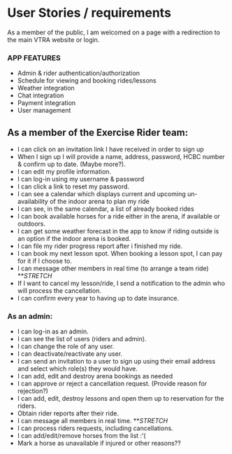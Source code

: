# User Stories / requirements

As a member of the public, I am welcomed on a page with a redirection to the main VTRA website or login.

### APP FEATURES

- Admin & rider authentication/authorization
- Schedule for viewing and booking rides/lessons
- Weather integration
- Chat integration
- Payment integration
- User management

## As a member of the Exercise Rider team:

- I can click on an invitation link I have received in order to sign up
- When I sign up I will provide a name, address, password, HCBC number & confirm up to date. (Maybe more?).
- I can edit my profile information.
- I can log-in using my username & password
- I can click a link to reset my password.
- I can see a calendar which displays current and upcoming un-availability of the indoor arena to plan my ride
- I can see, in the same calendar, a list of already booked rides
- I can book available horses for a ride either in the arena, if available or outdoors.
- I can get some weather forecast in the app to know if riding outside is an option if the indoor arena is booked.
- I can file my rider progress report after i finished my ride.
- I can book my next lesson spot.
  When booking a lesson spot, I can pay for it if I choose to.
- I can message other members in real time (to arrange a team ride) \*\*_STRETCH_
- If I want to cancel my lesson/ride, I send a notification to the admin who will process the cancellation.
- I can confirm every year to having up to date insurance.

### As an admin:

- I can log-in as an admin.
- I can see the list of users (riders and admin).
- I can change the role of any user.
- I can deactivate/reactivate any user.
- I can send an invitation to a user to sign up using their email address and select which role(s) they would have.
- I can add, edit and destroy arena bookings as needed
- I can approve or reject a cancellation request. (Provide reason for rejection?)
- I can add, edit, destroy lessons and open them up to reservation for the riders.
- Obtain rider reports after their ride.
- I can message all members in real time. \*\*_STRETCH_
- I can process riders requests, including cancellations.
- I can add/edit/remove horses from the list :’(
- Mark a horse as unavailable if injured or other reasons??
